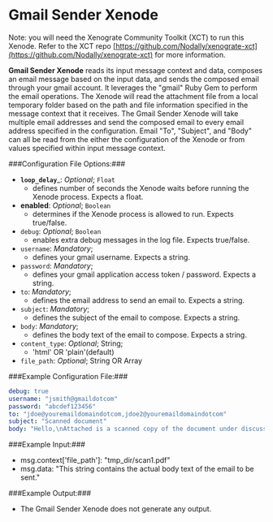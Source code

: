 Gmail Sender Xenode
===================

Note: you will need the Xenograte Community Toolkit (XCT) to run this Xenode. Refer to the XCT repo [https://github.com/Nodally/xenograte-xct](https://github.com/Nodally/xenograte-xct) for more information.

**Gmail Sender Xenode** reads its input message context and data, composes an email message based on the input data, and sends the composed email through your gmail account. It leverages the "gmail" Ruby Gem to perform the email operations. The Xenode will read the attachment file from a local temporary folder based on the path and file information specified in the message context that it receives. The Gmail Sender Xenode will take multiple email addresses and send the composed email to every email address specified in the configuration. Email "To", "Subject", and "Body" can all be read from the either the configuration of the Xenode or from values specified within input message context.  

###Configuration File Options:###

* __`loop_delay`___: _Optional_; `Float`
  * defines number of seconds the Xenode waits before running the Xenode process. Expects a float. 
* __enabled__: _Optional_; `Boolean`
  * determines if the Xenode process is allowed to run. Expects true/false.
* `debug`: _Optional_; `Boolean`
  * enables extra debug messages in the log file. Expects true/false.
* `username`: _Mandatory_; 
  * defines your gmail username. Expects a string.
* `password`: _Mandatory_; 
  * defines your gmail application access token / password. Expects a string.
* `to`: _Mandatory_; 
  * defines the email address to send an email to. Expects a string.
* `subject`: _Mandatory_; 
  * defines the subject of the email to compose. Expects a string.
* `body`: _Mandatory_; 
  * defines the body text of the email to compose. Expects a string.
* `content_type`: _Optional_; String; 
  * 'html' OR 'plain'(default)
* `file_path`: _Optional_; String OR Array

###Example Configuration File:###
```yaml
debug: true
username: "jsmith@gmaildotcom"
password: "abcdef123456"
to: "jdoe@youremaildomaindotcom,jdoe2@youremaildomaindotcom"
subject: "Scanned document"
body: "Hello,\nAttached is a scanned copy of the document under discussion.\nPlease review, Thanks.\n"
```

###Example Input:###
* msg.context['file_path']: "tmp_dir/scan1.pdf" 
* msg.data:  "This string contains the actual body text of the email to be sent."

###Example Output:###
* The Gmail Sender Xenode does not generate any output.  

